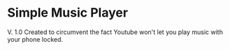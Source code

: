 # Simple Music Player
V. 1.0
Created to circumvent the fact Youtube won't let you play music with your phone locked.
